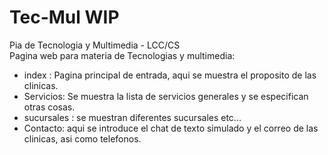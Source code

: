# Tec-Mul WIP
Pia de Tecnologia y Multimedia  - LCC/CS
<br>
<hl>
Pagina web para materia de Tecnologias y multimedia: 
  <ul>
  <li> index : Pagina principal de entrada, aqui se muestra el proposito de las clinicas.
  <li> Servicios: Se muestra la lista de servicios generales y se especifican otras cosas.
  <li> sucursales : se muestran diferentes sucursales etc...
  <li> Contacto: aqui se introduce el chat de texto simulado y el correo de las clinicas, asi como telefonos.
  </ul>
